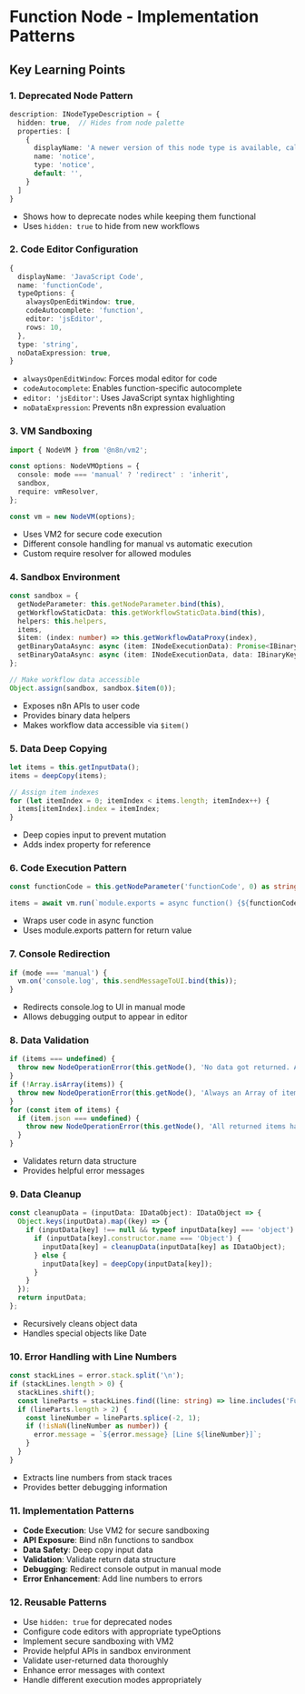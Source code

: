 # Function Node - Implementation Patterns

## Key Learning Points

### 1. Deprecated Node Pattern
```typescript
description: INodeTypeDescription = {
  hidden: true,  // Hides from node palette
  properties: [
    {
      displayName: 'A newer version of this node type is available, called the 'Code' node',
      name: 'notice',
      type: 'notice',
      default: '',
    }
  ]
}
```
- Shows how to deprecate nodes while keeping them functional
- Uses `hidden: true` to hide from new workflows

### 2. Code Editor Configuration
```typescript
{
  displayName: 'JavaScript Code',
  name: 'functionCode',
  typeOptions: {
    alwaysOpenEditWindow: true,
    codeAutocomplete: 'function',
    editor: 'jsEditor',
    rows: 10,
  },
  type: 'string',
  noDataExpression: true,
}
```
- `alwaysOpenEditWindow`: Forces modal editor for code
- `codeAutocomplete`: Enables function-specific autocomplete
- `editor: 'jsEditor'`: Uses JavaScript syntax highlighting
- `noDataExpression`: Prevents n8n expression evaluation

### 3. VM Sandboxing
```typescript
import { NodeVM } from '@n8n/vm2';

const options: NodeVMOptions = {
  console: mode === 'manual' ? 'redirect' : 'inherit',
  sandbox,
  require: vmResolver,
};

const vm = new NodeVM(options);
```
- Uses VM2 for secure code execution
- Different console handling for manual vs automatic execution
- Custom require resolver for allowed modules

### 4. Sandbox Environment
```typescript
const sandbox = {
  getNodeParameter: this.getNodeParameter.bind(this),
  getWorkflowStaticData: this.getWorkflowStaticData.bind(this),
  helpers: this.helpers,
  items,
  $item: (index: number) => this.getWorkflowDataProxy(index),
  getBinaryDataAsync: async (item: INodeExecutionData): Promise<IBinaryKeyData | undefined> => { ... },
  setBinaryDataAsync: async (item: INodeExecutionData, data: IBinaryKeyData) => { ... },
};

// Make workflow data accessible
Object.assign(sandbox, sandbox.$item(0));
```
- Exposes n8n APIs to user code
- Provides binary data helpers
- Makes workflow data accessible via `$item()`

### 5. Data Deep Copying
```typescript
let items = this.getInputData();
items = deepCopy(items);

// Assign item indexes
for (let itemIndex = 0; itemIndex < items.length; itemIndex++) {
  items[itemIndex].index = itemIndex;
}
```
- Deep copies input to prevent mutation
- Adds index property for reference

### 6. Code Execution Pattern
```typescript
const functionCode = this.getNodeParameter('functionCode', 0) as string;

items = await vm.run(`module.exports = async function() {${functionCode}\n}()`, __dirname);
```
- Wraps user code in async function
- Uses module.exports pattern for return value

### 7. Console Redirection
```typescript
if (mode === 'manual') {
  vm.on('console.log', this.sendMessageToUI.bind(this));
}
```
- Redirects console.log to UI in manual mode
- Allows debugging output to appear in editor

### 8. Data Validation
```typescript
if (items === undefined) {
  throw new NodeOperationError(this.getNode(), 'No data got returned. Always return an Array of items!');
}
if (!Array.isArray(items)) {
  throw new NodeOperationError(this.getNode(), 'Always an Array of items has to be returned!');
}
for (const item of items) {
  if (item.json === undefined) {
    throw new NodeOperationError(this.getNode(), 'All returned items have to contain a property named "json"!');
  }
}
```
- Validates return data structure
- Provides helpful error messages

### 9. Data Cleanup
```typescript
const cleanupData = (inputData: IDataObject): IDataObject => {
  Object.keys(inputData).map((key) => {
    if (inputData[key] !== null && typeof inputData[key] === 'object') {
      if (inputData[key].constructor.name === 'Object') {
        inputData[key] = cleanupData(inputData[key] as IDataObject);
      } else {
        inputData[key] = deepCopy(inputData[key]);
      }
    }
  });
  return inputData;
};
```
- Recursively cleans object data
- Handles special objects like Date

### 10. Error Handling with Line Numbers
```typescript
const stackLines = error.stack.split('\n');
if (stackLines.length > 0) {
  stackLines.shift();
  const lineParts = stackLines.find((line: string) => line.includes('Function')).split(':');
  if (lineParts.length > 2) {
    const lineNumber = lineParts.splice(-2, 1);
    if (!isNaN(lineNumber as number)) {
      error.message = `${error.message} [Line ${lineNumber}]`;
    }
  }
}
```
- Extracts line numbers from stack traces
- Provides better debugging information

### 11. Implementation Patterns
- **Code Execution**: Use VM2 for secure sandboxing
- **API Exposure**: Bind n8n functions to sandbox
- **Data Safety**: Deep copy input data
- **Validation**: Validate return data structure
- **Debugging**: Redirect console output in manual mode
- **Error Enhancement**: Add line numbers to errors

### 12. Reusable Patterns
- Use `hidden: true` for deprecated nodes
- Configure code editors with appropriate typeOptions
- Implement secure sandboxing with VM2
- Provide helpful APIs in sandbox environment
- Validate user-returned data thoroughly
- Enhance error messages with context
- Handle different execution modes appropriately
